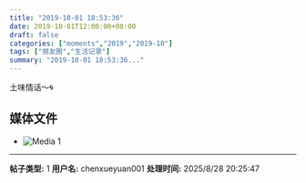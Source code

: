 ```yaml
---
title: "2019-10-01 18:53:36"
date: 2019-10-01T12:00:00+08:00
draft: false
categories: ["moments","2019","2019-10"]
tags: ["朋友圈","生活记录"]
summary: "2019-10-01 18:53:36..."
---
```


土味情话～🌀

## 媒体文件

- ![Media 1](/Moments/photos/2019-10-01/201910011853360.jpg)

---

**帖子类型:** 1
**用户名:** chenxueyuan001
**处理时间:** 2025/8/28 20:25:47